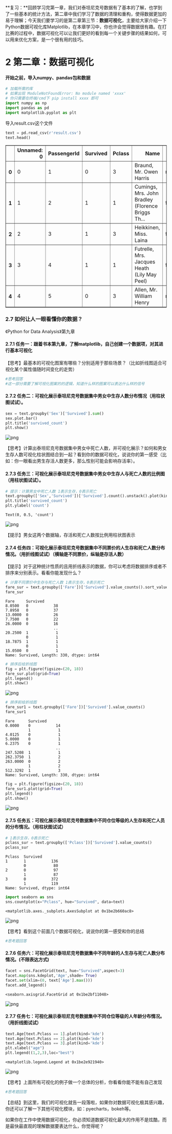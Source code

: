 
**复习：**回顾学习完第一章，我们对泰坦尼克号数据有了基本的了解，也学到了一些基本的统计方法，第二章中我们学习了数据的清理和重构，使得数据更加的易于理解；今天我们要学习的是第二章第三节：**数据可视化**，主要给大家介绍一下Python数据可视化库Matplotlib，在本章学习中，你也许会觉得数据很有趣。在打比赛的过程中，数据可视化可以让我们更好的看到每一个关键步骤的结果如何，可以用来优化方案，是一个很有用的技巧。

# 2 第二章：数据可视化

#### 开始之前，导入numpy、pandas包和数据


```python
# 加载所需的库
# 如果出现 ModuleNotFoundError: No module named 'xxxx'
# 你只需要在终端/cmd下 pip install xxxx 即可
import numpy as np
import pandas as pd
import matplotlib.pyplot as plt
```

导入result.csv这个文件


```python
text = pd.read_csv(r'result.csv')
text.head()
```




<div>
<style scoped>
    .dataframe tbody tr th:only-of-type {
        vertical-align: middle;
    }

    .dataframe tbody tr th {
        vertical-align: top;
    }

    .dataframe thead th {
        text-align: right;
    }
</style>
<table border="1" class="dataframe">
  <thead>
    <tr style="text-align: right;">
      <th></th>
      <th>Unnamed: 0</th>
      <th>PassengerId</th>
      <th>Survived</th>
      <th>Pclass</th>
      <th>Name</th>
      <th>Sex</th>
      <th>Age</th>
      <th>SibSp</th>
      <th>Parch</th>
      <th>Ticket</th>
      <th>Fare</th>
      <th>Cabin</th>
      <th>Embarked</th>
    </tr>
  </thead>
  <tbody>
    <tr>
      <th>0</th>
      <td>0</td>
      <td>1</td>
      <td>0</td>
      <td>3</td>
      <td>Braund, Mr. Owen Harris</td>
      <td>male</td>
      <td>22.0</td>
      <td>1.0</td>
      <td>0.0</td>
      <td>A/5 21171</td>
      <td>7.2500</td>
      <td>NaN</td>
      <td>S</td>
    </tr>
    <tr>
      <th>1</th>
      <td>1</td>
      <td>2</td>
      <td>1</td>
      <td>1</td>
      <td>Cumings, Mrs. John Bradley (Florence Briggs Th...</td>
      <td>female</td>
      <td>38.0</td>
      <td>1.0</td>
      <td>0.0</td>
      <td>PC 17599</td>
      <td>71.2833</td>
      <td>C85</td>
      <td>C</td>
    </tr>
    <tr>
      <th>2</th>
      <td>2</td>
      <td>3</td>
      <td>1</td>
      <td>3</td>
      <td>Heikkinen, Miss. Laina</td>
      <td>female</td>
      <td>26.0</td>
      <td>0.0</td>
      <td>0.0</td>
      <td>STON/O2. 3101282</td>
      <td>7.9250</td>
      <td>NaN</td>
      <td>S</td>
    </tr>
    <tr>
      <th>3</th>
      <td>3</td>
      <td>4</td>
      <td>1</td>
      <td>1</td>
      <td>Futrelle, Mrs. Jacques Heath (Lily May Peel)</td>
      <td>female</td>
      <td>35.0</td>
      <td>1.0</td>
      <td>0.0</td>
      <td>113803</td>
      <td>53.1000</td>
      <td>C123</td>
      <td>S</td>
    </tr>
    <tr>
      <th>4</th>
      <td>4</td>
      <td>5</td>
      <td>0</td>
      <td>3</td>
      <td>Allen, Mr. William Henry</td>
      <td>male</td>
      <td>35.0</td>
      <td>0.0</td>
      <td>0.0</td>
      <td>373450</td>
      <td>8.0500</td>
      <td>NaN</td>
      <td>S</td>
    </tr>
  </tbody>
</table>
</div>



### 2.7 如何让人一眼看懂你的数据？
《Python for Data Analysis》第九章

#### 2.7.1 任务一：跟着书本第九章，了解matplotlib，自己创建一个数据项，对其进行基本可视化

【思考】最基本的可视化图案有哪些？分别适用于那些场景？（比如折线图适合可视化某个属性值随时间变化的走势）


```python
#思考回答
#这一部分需要了解可视化图案的的逻辑，知道什么样的图案可以表达什么样的信号

```

#### 2.7.2 任务二：可视化展示泰坦尼克号数据集中男女中生存人数分布情况（用柱状图试试）。


```python
sex = text.groupby('Sex')['Survived'].sum()
sex.plot.bar()
plt.title('survived_count')
plt.show()

```


![png](output_11_0.png)


【思考】计算出泰坦尼克号数据集中男女中死亡人数，并可视化展示？如何和男女生存人数可视化柱状图结合到一起？看到你的数据可视化，说说你的第一感受（比如：你一眼看出男生存活人数更多，那么性别可能会影响存活率）。

#### 2.7.3 任务三：可视化展示泰坦尼克号数据集中男女中生存人与死亡人数的比例图（用柱状图试试）。


```python
# 提示：计算男女中死亡人数 1表示生存，0表示死亡
text.groupby(['Sex','Survived'])['Survived'].count().unstack().plot(kind='bar',stacked='True')
plt.title('survived_count')
plt.ylabel('count')
```




    Text(0, 0.5, 'count')




![png](output_14_1.png)


【提示】男女这两个数据轴，存活和死亡人数按比例用柱状图表示

#### 2.7.4 任务四：可视化展示泰坦尼克号数据集中不同票价的人生存和死亡人数分布情况。（用折线图试试）（横轴是不同票价，纵轴是存活人数）

【提示】对于这种统计性质的且用折线表示的数据，你可以考虑将数据排序或者不排序来分别表示。看看你能发现什么？


```python
# 计算不同票价中生存与死亡人数 1表示生存，0表示死亡
fare_sur = text.groupby(['Fare'])['Survived'].value_counts().sort_values(ascending=False)
fare_sur
```




    Fare     Survived
    8.0500   0           38
    7.8958   0           37
    13.0000  0           26
    7.7500   0           22
    26.0000  0           16
                         ..
    20.2500  1            1
             0            1
    18.7875  1            1
             0            1
    15.0500  0            1
    Name: Survived, Length: 330, dtype: int64




```python
# 排序后绘折线图
fig = plt.figure(figsize=(20, 18))
fare_sur.plot(grid=True)
plt.legend()
plt.show()
```


![png](output_19_0.png)



```python
# 排序前绘折线图
fare_sur1 = text.groupby(['Fare'])['Survived'].value_counts()
fare_sur1
```




    Fare      Survived
    0.0000    0           14
              1            1
    4.0125    0            1
    5.0000    0            1
    6.2375    0            1
                          ..
    247.5208  1            1
    262.3750  1            2
    263.0000  0            2
              1            2
    512.3292  1            3
    Name: Survived, Length: 330, dtype: int64




```python
fig = plt.figure(figsize=(20, 18))
fare_sur1.plot(grid=True)
plt.legend()
plt.show()
```


![png](output_21_0.png)


#### 2.7.5 任务五：可视化展示泰坦尼克号数据集中不同仓位等级的人生存和死亡人员的分布情况。（用柱状图试试）


```python
# 1表示生存，0表示死亡
pclass_sur = text.groupby(['Pclass'])['Survived'].value_counts()
pclass_sur
```




    Pclass  Survived
    1       1           136
            0            80
    2       0            97
            1            87
    3       0           372
            1           119
    Name: Survived, dtype: int64




```python
import seaborn as sns
sns.countplot(x="Pclass", hue="Survived", data=text)
```




    <matplotlib.axes._subplots.AxesSubplot at 0x1be2b660ac8>




![png](output_24_1.png)


【思考】看到这个前面几个数据可视化，说说你的第一感受和你的总结


```python
#思考题回答


```

#### 2.7.6 任务六：可视化展示泰坦尼克号数据集中不同年龄的人生存与死亡人数分布情况。(不限表达方式)


```python
facet = sns.FacetGrid(text, hue="Survived",aspect=3)
facet.map(sns.kdeplot,'Age',shade= True)
facet.set(xlim=(0, text['Age'].max()))
facet.add_legend()
```




    <seaborn.axisgrid.FacetGrid at 0x1be2bf11048>




![png](output_28_1.png)


#### 2.7.7 任务七：可视化展示泰坦尼克号数据集中不同仓位等级的人年龄分布情况。（用折线图试试）


```python
text.Age[text.Pclass == 1].plot(kind='kde')
text.Age[text.Pclass == 2].plot(kind='kde')
text.Age[text.Pclass == 3].plot(kind='kde')
plt.xlabel("age")
plt.legend((1,2,3),loc="best")
```




    <matplotlib.legend.Legend at 0x1be2e921940>




![png](output_30_1.png)


【思考】上面所有可视化的例子做一个总体的分析，你看看你能不能有自己发现


```python
#思考题回答


```

【总结】到这里，我们的可视化就告一段落啦，如果你对数据可视化极其感兴趣，你还可以了解一下其他可视化模块，如：pyecharts，bokeh等。

如果你在工作中使用数据可视化，你必须知道数据可视化最大的作用不是炫酷，而是最快最直观的理解数据要表达什么，你觉得呢？
